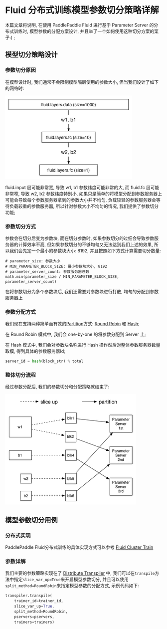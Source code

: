 # Fluid 分布式训练模型参数切分策略详解
本篇文章将说明, 在使用 PaddlePaddle Fluid 进行基于 Parameter Server 的分布式训练时, 模型参数的分配方案设计, 并且举了一个如何使用这种切分方案的栗子:) ;

## 模型切分策略设计
### 参数切分原因

在模型设计时, 我们通常不会限制模型隔层使用的参数大小, 但当我们设计了如下的网络时:

![fluid_3_layer_network](src/fluid_3_layers_network.png)

fluid.input 层可能非常宽, 导致 w1, b1 参数纬度可能非常的大, 而 fluid.fc 层可能非常窄, 导致 w2, b2 参数纬度特别小, 如果只是简单的将模型分配到参数服务器上可能会导致每个参数服务器拿到的参数大小并不均匀, 负载较轻的参数服务器会等待负载较重的参数服务器, 所以针对参数大小不均匀的情况, 我们提供了参数切分功能;

### 参数切分方式

参数会在切分后变为参数块, 而在切分参数时, 如果参数切分的过细会导致参数服务器的计算效率不高, 但如果参数切分的不够均匀又无法达到我们上述的效果, 所以我们会先定一个最小的参数块大小: 8192, 并且按照如下方式计算需要切分数量:

```
# parameter_size: 参数大小
# MIN_PARAMETER_BLOCK_SIZE: 最小参数块大小, 8192
# parameter_server_count: 参数服务器总数
math.min(parameter_size / MIN_PARAMETER_BLOCK_SIZE, parameter_server_count)
```
在将参数切分为多个参数块后, 我们还需要对参数块进行打散, 均匀的分配到参数服务器上

### 参数分配方式
我们现在支持两种简单而有效的[Partition](https://github.com/PaddlePaddle/Paddle/blob/develop/python/paddle/fluid/transpiler/ps_dispatcher.py)方式: [Round Robin](https://en.wikipedia.org/wiki/Round-robin_scheduling) 和 [Hash](https://en.wikipedia.org/wiki/Hash_function);

在 Round Robin 模式中, 我们会 one-by-one 的将参数分配到 Server 上;

在 Hash 模式中, 我们会对参数块名称进行 Hash 操作然后对整体参数服务器数量取模, 得到具体的参数服务器Id;

```python
server_id = hash(block_str) % total
```
### 整体切分流程

经过参数分配后, 我们的参数切分和分配策略就结束了:

![fluid_parameter_slice_up](src/fluid_parameter_slice_up.png)


## 模型参数切分用例
### 分布式实现

PaddlePaddle Fluid分布式训练的具体实现方式可以参考 [Fluid Cluster Train](../../howto/cluster/fluid_cluster_train_cn.md)

### 参数详解
我们主要的参数策略实现在了 [Distribute Transpiler](https://github.com/PaddlePaddle/Paddle/blob/develop/python/paddle/fluid/transpiler/distribute_transpiler.py) 中, 我们可以在```transpile```方法中指定```slice_var_up=True```来开启模型参数切分, 并且可以使用```split_method=RoundRobin```来指定模型参数的分配方式, 示例代码如下:

```python
transpiler.transpile(
	trainer_id=trainer_id,
	slice_var_up=True,
	split_method=RoundRobin,
	pservers=pservers,
	trainers=trainers)
```
